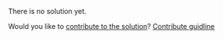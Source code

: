 
There is no solution yet.

Would you like to [contribute to the solution](https://github.com/BFEdev/BFE.dev-solutions/blob/main/problem/count-function_en.md)? [Contribute guidline](https://github.com/BFEdev/BFE.dev-solutions#how-to-contribute)
